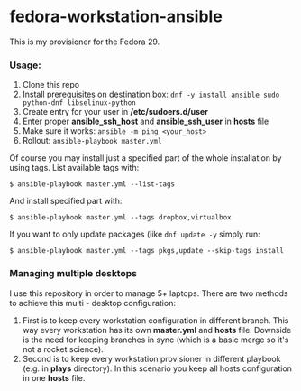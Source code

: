 # fedora-workstation-ansible #

This is my provisioner for the Fedora 29. 

### Usage: ###

1. Clone this repo
1. Install prerequisites on destination box: `dnf -y install ansible sudo python-dnf libselinux-python`
1. Create entry for your user in **/etc/sudoers.d/user**
1. Enter proper **ansible_ssh_host** and **ansible_ssh_user** in **hosts** file
1. Make sure it works: `ansible -m ping <your_host>`
1. Rollout: `ansible-playbook master.yml`

Of course you may install just a specified part of the
whole installation by using tags. List available tags
with:

`$ ansible-playbook master.yml --list-tags`

 And install specified part with:

`$ ansible-playbook master.yml --tags dropbox,virtualbox`

If you want to only update packages (like `dnf update -y` simply run:

`$ ansible-playbook master.yml --tags pkgs,update --skip-tags install`

### Managing multiple desktops ###

I use this repository in order to manage 5+ laptops. There are two methods to achieve this
multi - desktop configuration:

1. First is to keep every workstation configuration in different branch. This way every workstation
   has its own **master.yml** and **hosts** file. Downside is the need for keeping branches in sync
   (which is a basic merge so it's not a rocket science).
1. Second is to keep every workstation provisioner in different playbook (e.g. in **plays** directory).
   In this scenario you keep all hosts configuration in one **hosts** file.

